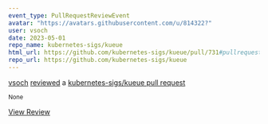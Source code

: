 ```yaml
---
event_type: PullRequestReviewEvent
avatar: "https://avatars.githubusercontent.com/u/814322?"
user: vsoch
date: 2023-05-01
repo_name: kubernetes-sigs/kueue
html_url: https://github.com/kubernetes-sigs/kueue/pull/731#pullrequestreview-1407997273
repo_url: https://github.com/kubernetes-sigs/kueue
---
```


<a href='https://github.com/vsoch' target='_blank'>vsoch</a> <a href='https://github.com/kubernetes-sigs/kueue/pull/731#pullrequestreview-1407997273' target='_blank'>reviewed</a> a <a href='https://github.com/kubernetes-sigs/kueue/pull/731' target='_blank'>kubernetes-sigs/kueue pull request</a>

<small>None</small>

<a href='https://github.com/kubernetes-sigs/kueue/pull/731#pullrequestreview-1407997273' target='_blank'>View Review</a>
